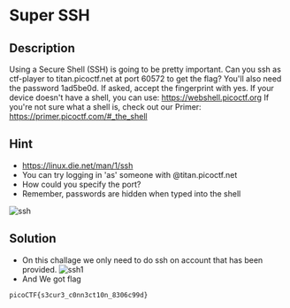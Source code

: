 # **Super SSH**
## **Description**
Using a Secure Shell (SSH) is going to be pretty important. 
Can you ssh as ctf-player to titan.picoctf.net at port 60572 to get the flag?
You'll also need the password 1ad5be0d. If asked, accept the fingerprint with yes.
If your device doesn't have a shell, you can use: https://webshell.picoctf.org
If you're not sure what a shell is, check out our Primer: https://primer.picoctf.com/#_the_shell
## **Hint**
- https://linux.die.net/man/1/ssh
- You can try logging in 'as' someone with <user>@titan.picoctf.net
- How could you specify the port?
- Remember, passwords are hidden when typed into the shell
  
![ssh](./images/Super%20SSH.PNG)
## **Solution**
- On this challage we only need to do ssh on account that has been provided.
![ssh1](./images/ssh1.PNG)
- And We got flag
```
picoCTF{s3cur3_c0nn3ct10n_8306c99d}
```
